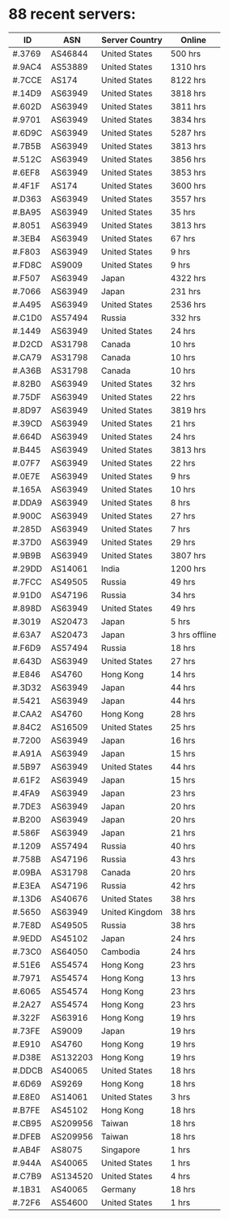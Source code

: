# 88 recent servers:

| ID | ASN | Server Country | Online |
| ------ | ------ | ------ | ------ |
| #.3769 | AS46844 | United States | 500 hrs |
| #.9AC4 | AS53889 | United States | 1310 hrs |
| #.7CCE | AS174 | United States | 8122 hrs |
| #.14D9 | AS63949 | United States | 3818 hrs |
| #.602D | AS63949 | United States | 3811 hrs |
| #.9701 | AS63949 | United States | 3834 hrs |
| #.6D9C | AS63949 | United States | 5287 hrs |
| #.7B5B | AS63949 | United States | 3813 hrs |
| #.512C | AS63949 | United States | 3856 hrs |
| #.6EF8 | AS63949 | United States | 3853 hrs |
| #.4F1F | AS174 | United States | 3600 hrs |
| #.D363 | AS63949 | United States | 3557 hrs |
| #.BA95 | AS63949 | United States | 35 hrs |
| #.8051 | AS63949 | United States | 3813 hrs |
| #.3EB4 | AS63949 | United States | 67 hrs |
| #.F803 | AS63949 | United States | 9 hrs |
| #.FD8C | AS9009 | United States | 9 hrs |
| #.F507 | AS63949 | Japan | 4322 hrs |
| #.7066 | AS63949 | Japan | 231 hrs |
| #.A495 | AS63949 | United States | 2536 hrs |
| #.C1D0 | AS57494 | Russia | 332 hrs |
| #.1449 | AS63949 | United States | 24 hrs |
| #.D2CD | AS31798 | Canada | 10 hrs |
| #.CA79 | AS31798 | Canada | 10 hrs |
| #.A36B | AS31798 | Canada | 10 hrs |
| #.82B0 | AS63949 | United States | 32 hrs |
| #.75DF | AS63949 | United States | 22 hrs |
| #.8D97 | AS63949 | United States | 3819 hrs |
| #.39CD | AS63949 | United States | 21 hrs |
| #.664D | AS63949 | United States | 24 hrs |
| #.B445 | AS63949 | United States | 3813 hrs |
| #.07F7 | AS63949 | United States | 22 hrs |
| #.0E7E | AS63949 | United States | 9 hrs |
| #.165A | AS63949 | United States | 10 hrs |
| #.DDA9 | AS63949 | United States | 8 hrs |
| #.900C | AS63949 | United States | 27 hrs |
| #.285D | AS63949 | United States | 7 hrs |
| #.37D0 | AS63949 | United States | 29 hrs |
| #.9B9B | AS63949 | United States | 3807 hrs |
| #.29DD | AS14061 | India | 1200 hrs |
| #.7FCC | AS49505 | Russia | 49 hrs |
| #.91D0 | AS47196 | Russia | 34 hrs |
| #.898D | AS63949 | United States | 49 hrs |
| #.3019 | AS20473 | Japan | 5 hrs |
| #.63A7 | AS20473 | Japan | 3 hrs offline |
| #.F6D9 | AS57494 | Russia | 18 hrs |
| #.643D | AS63949 | United States | 27 hrs |
| #.E846 | AS4760 | Hong Kong | 14 hrs |
| #.3D32 | AS63949 | Japan | 44 hrs |
| #.5421 | AS63949 | Japan | 44 hrs |
| #.CAA2 | AS4760 | Hong Kong | 28 hrs |
| #.84C2 | AS16509 | United States | 25 hrs |
| #.7200 | AS63949 | Japan | 16 hrs |
| #.A91A | AS63949 | Japan | 15 hrs |
| #.5B97 | AS63949 | United States | 44 hrs |
| #.61F2 | AS63949 | Japan | 15 hrs |
| #.4FA9 | AS63949 | Japan | 23 hrs |
| #.7DE3 | AS63949 | Japan | 20 hrs |
| #.B200 | AS63949 | Japan | 20 hrs |
| #.586F | AS63949 | Japan | 21 hrs |
| #.1209 | AS57494 | Russia | 40 hrs |
| #.758B | AS47196 | Russia | 43 hrs |
| #.09BA | AS31798 | Canada | 20 hrs |
| #.E3EA | AS47196 | Russia | 42 hrs |
| #.13D6 | AS40676 | United States | 38 hrs |
| #.5650 | AS63949 | United Kingdom | 38 hrs |
| #.7E8D | AS49505 | Russia | 38 hrs |
| #.9EDD | AS45102 | Japan | 24 hrs |
| #.73C0 | AS64050 | Cambodia | 24 hrs |
| #.51E6 | AS54574 | Hong Kong | 23 hrs |
| #.7971 | AS54574 | Hong Kong | 13 hrs |
| #.6065 | AS54574 | Hong Kong | 23 hrs |
| #.2A27 | AS54574 | Hong Kong | 23 hrs |
| #.322F | AS63916 | Hong Kong | 19 hrs |
| #.73FE | AS9009 | Japan | 19 hrs |
| #.E910 | AS4760 | Hong Kong | 19 hrs |
| #.D38E | AS132203 | Hong Kong | 19 hrs |
| #.DDCB | AS40065 | United States | 18 hrs |
| #.6D69 | AS9269 | Hong Kong | 18 hrs |
| #.E8E0 | AS14061 | United States | 3 hrs |
| #.B7FE | AS45102 | Hong Kong | 18 hrs |
| #.CB95 | AS209956 | Taiwan | 18 hrs |
| #.DFEB | AS209956 | Taiwan | 18 hrs |
| #.AB4F | AS8075 | Singapore | 1 hrs |
| #.944A | AS40065 | United States | 1 hrs |
| #.C7B9 | AS134520 | United States | 4 hrs |
| #.1B31 | AS40065 | Germany | 18 hrs |
| #.72F6 | AS54600 | United States | 1 hrs |

